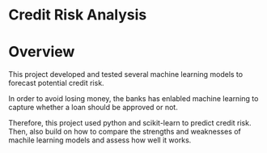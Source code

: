 # Credit Risk Analysis

# Overview

This project developed and tested several machine learning models to forecast potential credit risk.

In order to avoid losing money, the banks has enlabled machine learning to capture whether a loan should be approved or not. 

Therefore, this project used python and scikit-learn to predict credit risk. Then, also build on how to compare the strengths and weaknesses of machile learning models and assess how well it works. 
